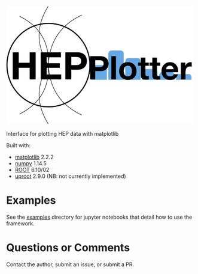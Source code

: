 <img src="data/logo.png" width="500">


Interface for plotting HEP data with matplotlib

Built with:
- [matplotlib](https://matplotlib.org/) 2.2.2
- [numpy](http://www.numpy.org/) 1.14.5
- [ROOT](https://root.cern.ch/) 6.10/02
- [uproot](https://github.com/scikit-hep/uproot) 2.9.0 (NB: not currently implemented)


# Examples

See the [examples](examples/) directory for jupyter notebooks that detail how to use the framework.

# Questions or Comments

Contact the author, submit an issue, or submit a PR.
